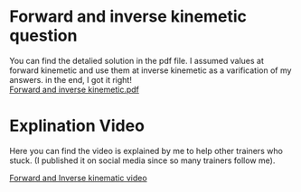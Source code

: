 # Forward and inverse kinemetic question
You can find the detalied solution in the pdf file. I assumed values at forward kinemetic and use them at inverse kinemetic as a varification of my answers. in the end, I got it right! <br>
[Forward and inverse kinemetic.pdf](https://github.com/user-attachments/files/16242084/Forward.and.inverse.kinemetic.pdf)

# Explination Video
Here you can find the video is explained by me to help other trainers who stuck. (I published it on social media since so many trainers follow me).<br>

[Forward and Inverse kinematic video](https://drive.google.com/drive/folders/1-gKlyP4Sd-P9X_kqzrHki4cE76JCwT_c?usp=sharing)
